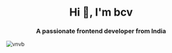 <h1 align="center">Hi 👋, I'm bcv</h1>
<h3 align="center">A passionate frontend developer from India</h3>

<p align="left"> <img src="https://komarev.com/ghpvc/?username=vnvb&label=Profile%20views&color=0e75b6&style=flat" alt="vnvb" /> </p>

